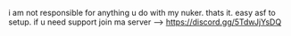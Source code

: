 i am not responsible for anything u do with my nuker. thats it. easy asf to setup. if u need support join ma server --> https://discord.gg/5TdwJjYsDQ
